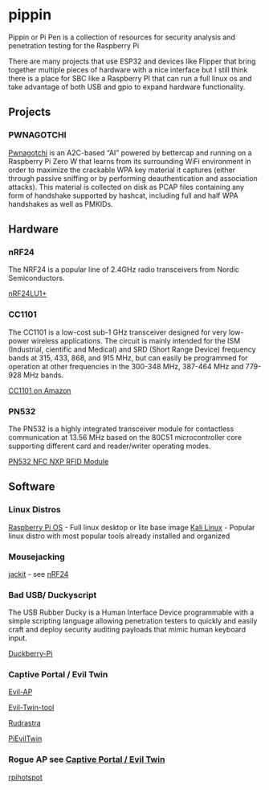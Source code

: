 # pippin
Pippin or Pi Pen is a collection of resources for security analysis and penetration testing for the Raspberry Pi

There are many projects that use ESP32 and devices like Flipper that bring together multiple pieces of hardware with a nice interface but I still think there is a place for SBC like a Raspberry PI that can run a full linux os and take advantage of both USB and gpio to expand hardware functionality.

## Projects

### PWNAGOTCHI

[Pwnagotchi](https://pwnagotchi.ai/) is an A2C-based “AI” powered by bettercap and running on a Raspberry Pi Zero W that learns from its surrounding WiFi environment in order to maximize the crackable WPA key material it captures (either through passive sniffing or by performing deauthentication and association attacks). This material is collected on disk as PCAP files containing any form of handshake supported by hashcat, including full and half WPA handshakes as well as PMKIDs.


## Hardware
### nRF24 

The NRF24 is a popular line of 2.4GHz radio transceivers from Nordic Semiconductors.

[nRF24LU1+](https://github.com/BastilleResearch/nrf-research-firmware)

### CC1101

The CC1101 is a low-cost sub-1 GHz transceiver designed for very low-power wireless applications. The circuit is mainly intended for the ISM (Industrial, cientific and Medical) and SRD (Short Range Device) frequency bands at 315, 433, 868, and 915 MHz, but can easily be programmed for operation at other frequencies in the 300-348 MHz, 387-464 MHz and 779-928 MHz bands.

[CC1101 on Amazon](https://www.amazon.com/K0R41-CC1101-Frequency-Transceiver-Module/dp/B0C8RRG88V/ref=sr_1_2?dib=eyJ2IjoiMSJ9.S0vz2ophvs_UouDmIwfvX-SapMsyC1kC6-Te3K3VMRiEmtuT-zmjIV7JijMyPu_NXPvOcuVMP-adZyDNo_pwQLZeEXmd8HhmFS2_3u7FMbRrThySvhkbcAQBmah00ruD1XlaMoOBVTi3xSDe2Ib95Uz0cWLbBRwbNoSYRmSopmAjhWlVwESsQhwaPxHJGKgvGkZkrAesyWYic8NCNcxKdPp7fsWRP-a3y5l8g9wL-Iw.PDUuzT5gAzddmQSS9CW_ZkkMvFcKNGv7Dq6ZcB7lVUI&dib_tag=se&hvadid=557479865405&hvdev=c&hvlocphy=9051962&hvnetw=g&hvqmt=e&hvrand=16315026679325655135&hvtargid=kwd-47345189796&hydadcr=17954_13446725&keywords=cc1101+transceiver&qid=1715878123&sr=8-2)

### PN532

The PN532 is a highly integrated transceiver module for contactless communication at 13.56 MHz based on the 80C51 microcontroller core supporting different card and reader/writer operating modes.

[PN532 NFC NXP RFID Module](https://www.amazon.com/HiLetgo-Communication-Arduino-Raspberry-Android/dp/B01I1J17LC/ref=sr_1_2_sspa?crid=3CHFHCXOOYXSB&dib=eyJ2IjoiMSJ9.Siw_ZMmtUYTICaz3qXNzjINLkahg00ZmcxC12LA0ETnxjy1NsfKx-a5BkFqVN66zQYgPnypTXlXEemQWv6su9J-NID6qWHjhQYA_D0P9f-B-3ilUFZnz4ov8I-dRU1mOxj7QPsaLtrRLjBRD70c8A7yr430y0hlQIU0IPM0m4ASjKubeKMZ1vspqlZjTce5Z7uyV2t-i78glip4e1BZKnnQHngbdDSzAAuRTt4z_ltE.KtJDWq0Pz6EPdg2PiPdGU-gj1p6jQ0xGMnjOD4Qdb2g&dib_tag=se&keywords=PN532&qid=1715878275&sprefix=pn532%2Caps%2C98&sr=8-2-spons&sp_csd=d2lkZ2V0TmFtZT1zcF9hdGY&psc=1)

## Software

### Linux Distros
[Raspberry Pi OS](https://www.raspberrypi.com/software/operating-systems/) - Full linux desktop or lite base image
[Kali Linux](https://www.kali.org/get-kali/) - Popular linux distro with most popular tools already installed and organized

### Mousejacking

[jackit](https://github.com/insecurityofthings/jackit) - see [nRF24](#nrf24)

### Bad USB/ Duckyscript

The USB Rubber Ducky is a Human Interface Device programmable with a simple scripting language allowing penetration testers to quickly and easily craft and deploy security auditing payloads that mimic human keyboard input.

[Duckberry-Pi](https://github.com/ossiozac/Raspberry-Pi-Zero-Rubber-Ducky-Duckberry-Pi)

### Captive Portal / Evil Twin

[Evil-AP](https://github.com/MohammedRaouf99/Evil-AP)

[Evil-Twin-tool](https://github.com/vection/Evil-Twin-tool)

[Rudrastra](https://github.com/vrikodar/Rudrastra)

[PiEvilTwin](https://github.com/NickJongens/PiEvilTwin)

### Rogue AP see [Captive Portal / Evil Twin](#captive-portal--evil-twin)

[rpihotspot](https://github.com/idev1/rpihotspot)

